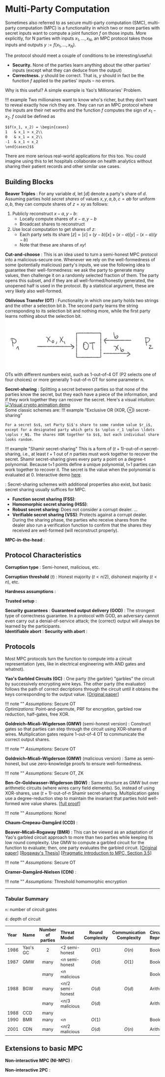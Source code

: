 # Multi-Party Computation

Sometimes also referred to as secure multi-party computation (SMC), multi-party computation (MPC) is a functionality in which two or more parties with secret inputs want to compute a joint function $f$ on those inputs. More explicitly, for N parties with inputs $x_1, \ldots, x_N$, an MPC protocol takes those inputs and outputs $y := f(x_1, \ldots, x_N)$.

The protocol should meet a couple of conditions to be interesting/useful:

- **Security.** None of the parties learn anything about the other parties' inputs (except what they can deduce from the output)
- **Correctness.** $y$ should be correct. That is, $y$ should in fact be the function $f$ applied to the parties' inputs – no errors.

Why is this useful? A simple example is Yao's Millionaries' Problem. 

!!! example 
    Two millionaires want to know who's richer, but they don't want to reveal exactly how rich they are. They can run an MPC protocol where the inputs are their net worths and the function $f$ computes the sign of $x_1 - x_2$. $f$ could be defined as

    $$f(x_1, x_2) = \begin{cases}
    1 	& x_1 > x_2\\
    0 	& x_1 = x_2\\
    -1 	& x_1 < x_2
    \end{cases}$$

There are more serious real-world applications for this too. You could imagine using this to let hospitals collaborate on health analytics without sharing their patient records and other similar use cases.

## Building Blocks

**Beaver Triples**
: For any variable $d$, let $[d]$ denote a party's share of $d$. Assuming parties hold _secret shares_ of values $x,y,a,b,c=ab$ for uniform $a,b$, they can compute shares of $z=xy$ as follows:

1. Publicly reconstruct $x-a, y-b$:
    - Locally compute shares of $x-a, y-b$
    - Broadcast shares to reconstruct
1. Use local computation to get shares of $z$:
    - Each party sets its share $[z] = [c] + (y-b)[x] + (x-a)[y] - (x-a)(y-b)$
    - Note that these are shares of $xy$!

**Cut-and-choose**
: This is an idea used to turn a semi-honest MPC protocol into a malicious-secure one. Whenever we rely on the well-formedness of some (potentially malicious) party's inputs, we use the following idea to guarantee their well-formedness: we ask the party to generate many values, then challenge it on a randomly selected fraction of them. The party opens this subset, and if they are all well-formed/honestly generated, the unopened half is used in the protocol. By a statistical argument, these are very likely also well-formed.

**Oblivious Transfer (OT)**
: Functionality in which one party holds two strings and the other a selection bit _b_. The second party learns the string corresponding to its selection bit and nothing more, while the first party learns nothing about the selection bit.  
![Diagram of the OT functionality](../assets/images/OT.png)  
OTs with different numbers exist, such as 1-out-of-4 OT (P2 selects one of four choices) or more generally 1-out-of-n OT for some parameter n.

**Secret-sharing**
: Splitting a secret between parties so that none of the parties know the secret, but they each have a piece of the information, and if they work together they can recover the secret. Here's a visual intuition:  
<a title="Blokhead at English Wikipedia, Public domain, via Wikimedia Commons" href="https://commons.wikimedia.org/wiki/File:Visual_crypto_animation_demo.gif"><img width="256" alt="Visual crypto animation demo" src="https://upload.wikimedia.org/wikipedia/commons/0/0e/Visual_crypto_animation_demo.gif"></a>  <br/>
Some classic schemes are:
!!! example "Exclusive OR (XOR, $\oplus$) secret-sharing"

    For a secret $s$, set Party $i$'s share to some random value $r_i$, except for a designated party which gets $s \oplus r_1 \oplus \ldots \oplus r_N$. The shares XOR together to $s$, but each individual share looks random.
!!! example "Shamir secret-sharing"
    This is a form of $(t+1)$-out-of-$n$ secret-sharing, i.e., at least $t+1$ out of $n$ parties must work together to recover the secret. Shamir secret-sharing gives every party a point on a degree-t polynomial. Because t+1 points define a unique polynomial, t+1 parties can work together to recover it. The secret is the value when the polynomial is evaluated at 0. Interactive demo [here](./ShamirSS.ipynb).

: Secret-sharing schemes with additional properties also exist, but basic secret sharing usually suffices for MPC.

- **Function secret sharing (FSS)**:
- **Homomorphic secret sharing (HSS)**:
- **Robust secret sharing**: Does not consider a corrupt dealer. ...
- **Verifiable secret sharing (VSS)**: Protects against a corrupt dealer. During the sharing phase, the parties who receive shares from the dealer also run a verification function to confirm that the shares they received are well-formed (will reconstruct properly).

**MPC-in-the-head**
: 

## Protocol Characteristics

**Corruption type**
: Semi-honest, malicious, etc.

**Corruption threshold** ($t$)
: Honest majority ($t < n/2$), dishonest majority ($t < n$), etc.

**Hardness assumptions**
:  

**Trusted setup**
:  

**Security guarantees**
: 
**Guaranteed output delivery (GOD)**
: The strongest type of correctness guarantee. In a protocol with GOD, an adversary cannot even carry out a denial-of-service attack; the (correct) output will always be learned by the participants.  
**Identifiable abort**
: 
**Security with abort**
: 

## Protocols

Most MPC protocols turn the function to compute into a circuit representation (yes, like in electrical engineering with AND gates and whatnot). 

**Yao's Garbled Circuits (GC)**
: One party (the garbler) "garbles" the circuit by successively encrypting wire keys. The other party (the evaluator) follows the path of correct decriptions through the circuit until it obtains the keys corresponding to the output value. [[Original paper](https://ieeexplore.ieee.org/document/4568207)]

!!! note ""
    _Assumptions:_ Secure OT  
    _Optimizations:_ Point-and-permute, PRF for encryption, garbled row reduction, half-gates, free XOR.

**Goldreich–Micali–Wigderson (GMW)** (semi-honest version)
: Construct gates so that parties can step through the circuit using XOR-shares of wires. Multiplication gates require 1-out-of-4 OT to communicate the correct output shares.  

!!! note ""
    _Assumptions:_ Secure OT

**Goldreich–Micali–Wigderson (GMW)** (malicious version)
: Same as semi-honest, but use zero-knowledge proofs to ensure well-formedness.  

!!! note ""
    _Assumptions:_ Secure OT, ZK

**Ben-Or–Goldwasser–Wigderson (BGW)**
: Same structure as GMW but over arithmetic circuits (where wires carry field elements). So, instead of using XOR-shares, use $(t+1)$-out-of-$n$ Shamir secret-sharing. Multiplication gates use a degree-reduction step to maintain the invariant that parties hold well-formed wire value shares. [[full proof](https://eccc.weizmann.ac.il//report/2011/036/)]

!!! note ""
    _Assumptions:_ None!

**Chaum–Crepeau–Damgård (CCD)**
:  

**Beaver–Micali–Rogaway (BMR)**
: This can be viewed as an adaptation of Yao's garbled circuit approach to more than two parties while keeping its low round complexity. Use GMW to compute a garbled circuit for the function to evaluate; then, one party evaluates the garbled circuit.
[[Original paper](https://dl.acm.org/doi/pdf/10.1145/100216.100287?casa_token=jgHhj-wpD88AAAAA:17nxjtduFXBZwYyyvRd9sVKdnPBXZ-vaBxXxzmHFQwhZy_dRc1UGxRnmoXj6WlNRflZ-wRlQA0v-iA)]
[[Rogaway's Thesis](https://www.cs.ucdavis.edu/~rogaway/papers/thesis.pdf)]
[[Pragmatic Introduction to MPC, Section 3.5](https://securecomputation.org/)]

!!! note ""
    _Assumptions:_ Secure OT

**Cramer–Damgård–Nielsen (CDN)**
:

!!! note ""
    _Assumptions:_ Threshold homomorphic encryption

<hr/>

### Tabular Summary

`n`: number of circuit gates

`d`: depth of circuit  

Year | Name | Number of parties | Threat Model | Round Complexity | Communication Complexity | Circuit Representation
:----|:-----|:-----------------:|:-------------|:----------------:|:-----------------------:|:-----------
1986 | Yao's GC | 2    | <2 semi-honest     | $O(1)$ | $O(n)$ | Boolean
1987 | GMW      | many | <$n$ semi-honest   | $O(d)$ | $O(1)$ | Boolean
&#8203;|        | many | <$n$ malicious     |        |        | Boolean
1988 | BGW      | many | <$n/2$ semi-honest | $O(d)$ | $O(d)$ | Arithmetic
&#8203;|        | many | <$n/3$ malicious   | $O(d)$ |        | Arithmetic
1988 | CCD      | many |                    |        |        |
1990 | BMR      | many | <$n$               | $O(1)$ |        | Boolean
2001 | CDN      | many | <$n/2$ malicious   | $O(d)$ | $O(n)$ | Arithmetic

## Extensions to basic MPC

**Non-interactive MPC (NI-MPC)**
: 

**Non-interactive 2PC**
: 